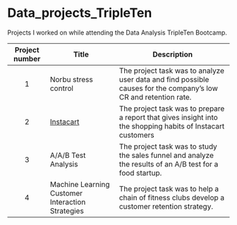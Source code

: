 # Data_projects_TripleTen

Projects I worked on while attending the Data Analysis TripleTen Bootcamp.


| Project number | Title | Description |
| :-----------: | ----------- |----------- |
| 1 | Norbu stress control| The project task was to analyze user data and find possible causes for the company’s low CR and retention rate. |
| 2 | [Instacart](https://github.com/zarina-perez/TripleTen_projects/tree/main/02-EDA_project) | The project task was to prepare a report that gives insight into the shopping habits of Instacart customers |
| 3 | A/A/B Test Analysis | The project task was to study the sales funnel and analyze the results of an A/B test for a food startup. |
| 4 | Machine Learning Customer Interaction Strategies | The project task was to help a chain of fitness clubs develop a customer retention strategy. |
